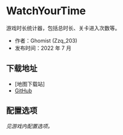# WatchYourTime

游戏时长统计器，包括总时长、关卡进入次数等。

- 作者：Ghomist (Zzq_203)
- 发布时间：2022 年 7 月

## 下载地址

- [地图下载站]
- [GitHub](https://github.com/Ghomist/WatchYourTime)

## 配置选项

*见游戏内配置选项。*

